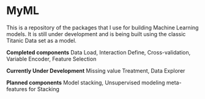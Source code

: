 # MyML
This is a repository of the packages that I use for building Machine Learning models. It is still under development and is being built using the classic Titanic Data set as a model.
 
 
 **Completed components**
 Data Load,
 Interaction Define,
 Cross-validation,
 Variable Encoder,
 Feature Selection
 
 **Currently Under Development**
 Missing value Treatment,
 Data Explorer
 
 
 **Planned components**
 Model stacking,
 Unsupervised modeling meta-features for Stacking